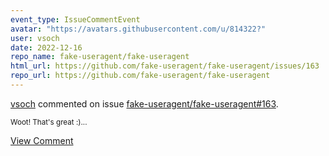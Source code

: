 ```yaml
---
event_type: IssueCommentEvent
avatar: "https://avatars.githubusercontent.com/u/814322?"
user: vsoch
date: 2022-12-16
repo_name: fake-useragent/fake-useragent
html_url: https://github.com/fake-useragent/fake-useragent/issues/163
repo_url: https://github.com/fake-useragent/fake-useragent
---
```


<a href='https://github.com/vsoch' target='_blank'>vsoch</a> commented on issue <a href='https://github.com/fake-useragent/fake-useragent/issues/163' target='_blank'>fake-useragent/fake-useragent#163</a>.

<small>Woot! That's great :)...</small>

<a href='https://github.com/fake-useragent/fake-useragent/issues/163' target='_blank'>View Comment</a>